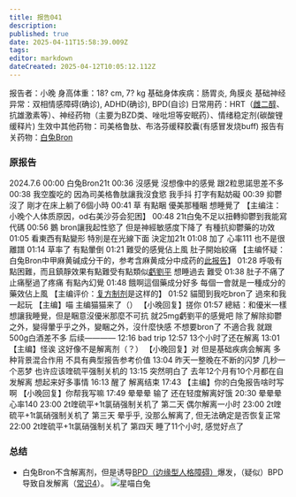 ```yaml
---
title: 报告041
description: 
published: true
date: 2025-04-11T15:58:39.009Z
tags: 
editor: markdown
dateCreated: 2025-04-12T10:05:12.112Z
---
```


报告者：小晚
身高体重：18? cm, 7? kg
基础身体疾病：肠胃炎, 角膜炎
基础神经异常：双相情感障碍(确诊), ADHD(确诊), BPD(自诊)
日常用药：HRT（[雌二醇](/E2/)、抗雄激素等）、神经药物（主要为BZD类、唑吡坦等安眠药）、情绪稳定剂(碳酸锂缓释片)
生效中其他药物：司美格鲁肽、布洛芬缓释胶囊(有感冒发烧buff)
报告有关药物：[白兔Bron](/%E7%99%BD%E5%85%94Bron/)

### 原报告
2024.7.6
00:00 白兔Bron21t
00:36 沒感覺 沒想像中的感覺 跟2粒思諾思差不多
00:38 我空腹吃的 因為司美格魯肽讓我沒食慾 我手抖 打字有點妨礙
00:39 抑鬱沒了 剛才在床上躺了6個小時
00:41 草 有點睏 優美那種睏 想睡覺了 【主编注：小晚个人体质原因，od右美沙芬会犯困】
00:48 21t白兔不足以扭轉抑鬱到我能寫代碼
00:56 鵝 bron讓我起性慾了 但是神經敏感度下降了 有種抗抑鬱藥的功效
01:05 看東西有點變形 特別是在光線下面 決定加21t
01:08 加了 心率111 也不是很離譜
01:14 草率了 有點暈倒
01:21 難受的感覺佔上風 肚子開始絞痛 【主编怀疑：白兔Bron中甲麻黄碱成分干的，参考含麻黄成分中成药的[此报告](/report/RP022/)】
01:28 呼吸有點困難，而且鎮靜效果有點難受有點類似[虧劉平](/QTP/) 想睡過去 難受
01:38 肚子不痛了 止痛壓過了疼痛 有點內幻覺
01:48 餓啊這個藥成分好多  每個一會就是一種成分的藥效佔上風 【主编评价：[复方制剂](/%E5%A4%8D%E6%96%B9%E7%B3%BB%E5%88%97/)是这样的】
01:52 貓聞到我吃bron了 過來和我一起玩 【主编】喵 主编猫猫来了（） 【小晚回复】搓你
01:57 總結：和優米一樣想讓我睡覺，但是睏意沒優米那麼不可抗 就25mg虧劉平的感覺吧 除了解除抑鬱之外，變得暈乎乎之外，變睏之外，沒什麼快感 不想要bron了 不適合我 就跟500g白酒差不多
后续————
12:16 bad trip
12:57 13个小时了还在解离
13:01 【主编】怪诶 这好像不是解离剂（？） 【小晚回复】对 但是基础疾病会解离 多种背景混合作用 不具有典型报告参考价值
13:04 昨天一整晚在不断的闪梦 几秒一个恶梦 也许应该喹硫平强制关机的
13:15 突然明白了 去年12个月有10个月都在自发解离 想起来好多事情
16:13 醒了 解离结束
17:43 【主编】你的白兔报告啥时写啊 【小晚回复】你帮我写嘛
17:49 晕晕晕 输了 还在轻度解离好饿
20:30 晕晕晕 心率140
23:00 2t喹硫平+1t氯硝强制关机了
第二天
偶尔解离一小时
23:00 2t喹硫平+1t氯硝强制关机了
第三天
晕乎乎, 没那么解离了, 但无法确定是否恢复正常
22:00 2t喹硫平+1t氯硝强制关机了
第四天
睡了11个小时, 感觉好点了

### 总结
- 白兔Bron不含解离剂，但是诱导[BPD（边缘型人格障碍）](/BPD/)爆发，（疑似）BPD导致自发解离（[常识4](/%E5%B8%B8%E8%AF%86/)）。
![星喵白兔](./imgs/星喵白兔.jpg)
